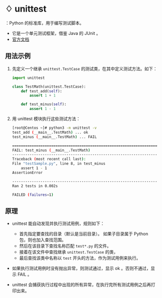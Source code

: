 # ♢ unittest

：Python 的标准库，用于编写测试脚本。
- 它是一个单元测试框架，借鉴 Java 的 JUnit 。
- [官方文档](https://docs.python.org/3/library/unittest.html#module-unittest)

## 用法示例

1. 先定义一个继承 `unittest.TestCase` 的测试类，在其中定义测试方法。如下：
    ```py
    import unittest

    class TestMath(unittest.TestCase):
        def test_add(self):
            assert 1 + 1

        def test_minus(self):
            assert 1 - 1

    ```

2. 用 unittest 模块执行这些测试方法：
    ```sh
    [root@Centos ~]# python3 -m unittest -v
    test_add (__main__.TestMath) ... ok
    test_minus (__main__.TestMath) ... FAIL

    ======================================================================
    FAIL: test_minus (__main__.TestMath)
    ----------------------------------------------------------------------
    Traceback (most recent call last):
    File "testSample.py", line 8, in test_minus
        assert 1 - 1
    AssertionError

    ----------------------------------------------------------------------
    Ran 2 tests in 0.002s

    FAILED (failures=1)
    ```

## 原理

- unittest 能自动发现并执行测试用例，规则如下：
  - 首先指定要查找的目录（默认是当前目录）。
    如果子目录属于 Python 包，则也加入查找范围。
  - 然后在该目录下查找名称匹配 `test*.py` 的文件。
  - 接着在该文件中查找继承 `unittest.TestCase` 的类，
  - 最后查找该类中名称以 `test` 开头的方法，作为测试用例来执行。

- 如果执行测试用例时没有抛出异常，则测试通过，显示 ok 。否则不通过，显示 FAIL 。
- unittest 会捕获执行过程中出现的所有异常，在执行完所有测试用例之后再打印出来。

